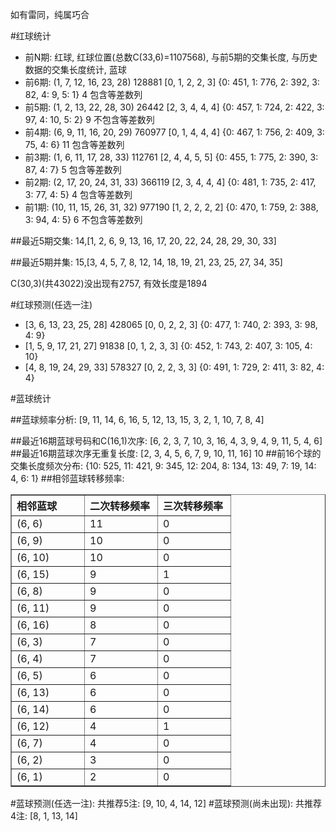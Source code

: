 <!-- 
.. title: 双色球2014125期(2014-10-28)数据分析报告
.. slug: slott-2014125-2014-10-28-report
.. date: 2014-10-29 08:00:00 UTC+08:00
.. tags: Lottery
.. link: 
.. description: 
.. type: text
-->

如有雷同，纯属巧合

<!-- TEASER_END-->

#红球统计

- 前N期: 红球, 红球位置(总数C(33,6)=1107568), 与前5期的交集长度, 与历史数据的交集长度统计, 蓝球
- 前6期: (1, 7, 12, 16, 23, 28) 128881 [0, 1, 2, 2, 3] {0: 451, 1: 776, 2: 392, 3: 82, 4: 9, 5: 1} 4 包含等差数列
- 前5期: (1, 2, 13, 22, 28, 30) 26442 [2, 3, 4, 4, 4] {0: 457, 1: 724, 2: 422, 3: 97, 4: 10, 5: 2} 9 不包含等差数列
- 前4期: (6, 9, 11, 16, 20, 29) 760977 [0, 1, 4, 4, 4] {0: 467, 1: 756, 2: 409, 3: 75, 4: 6} 11 包含等差数列
- 前3期: (1, 6, 11, 17, 28, 33) 112761 [2, 4, 4, 5, 5] {0: 455, 1: 775, 2: 390, 3: 87, 4: 7} 5 包含等差数列
- 前2期: (2, 17, 20, 24, 31, 33) 366119 [2, 3, 4, 4, 4] {0: 481, 1: 735, 2: 417, 3: 77, 4: 5} 4 包含等差数列
- 前1期: (10, 11, 15, 26, 31, 32) 977190 [1, 2, 2, 2, 2] {0: 470, 1: 759, 2: 388, 3: 94, 4: 5} 6 不包含等差数列

##最近5期交集:
14,[1, 2, 6, 9, 13, 16, 17, 20, 22, 24, 28, 29, 30, 33]

##最近5期并集:
15,[3, 4, 5, 7, 8, 12, 14, 18, 19, 21, 23, 25, 27, 34, 35]

C(30,3)(共43022)没出现有2757, 
有效长度是1894

#红球预测(任选一注)

- [3, 6, 13, 23, 25, 28] 428065 [0, 0, 2, 2, 3] {0: 477, 1: 740, 2: 393, 3: 98, 4: 9}
- [1, 5, 9, 17, 21, 27] 91838 [0, 1, 2, 3, 3] {0: 452, 1: 743, 2: 407, 3: 105, 4: 10}
- [4, 8, 19, 24, 29, 33] 578327 [0, 2, 2, 3, 3] {0: 491, 1: 729, 2: 411, 3: 82, 4: 4}

#蓝球统计

##蓝球频率分析:
[9, 11, 14, 6, 16, 5, 12, 13, 15, 3, 2, 1, 10, 7, 8, 4]

##最近16期蓝球号码和C(16,1)次序:
[6, 2, 3, 7, 10, 3, 16, 4, 3, 9, 4, 9, 11, 5, 4, 6]
##最近16期蓝球次序无重复长度:
[2, 3, 4, 5, 6, 7, 9, 10, 11, 16] 10
##前16个球的交集长度频次分布:
{10: 525, 11: 421, 9: 345, 12: 204, 8: 134, 13: 49, 7: 19, 14: 4, 6: 1}
##相邻蓝球转移频率:
<table border="1" class="table table-striped dataframe">
  <thead>
    <tr style="text-align: left;">
      <th style="min-width: 100px;">相邻蓝球</th>
      <th style="min-width: 100px;">二次转移频率</th>
      <th style="min-width: 100px;">三次转移频率</th>
    </tr>
  </thead>
  <tbody>
    <tr>
      <td>  (6, 6)</td>
      <td> 11</td>
      <td> 0</td>
    </tr>
    <tr>
      <td>  (6, 9)</td>
      <td> 10</td>
      <td> 0</td>
    </tr>
    <tr>
      <td> (6, 10)</td>
      <td> 10</td>
      <td> 0</td>
    </tr>
    <tr>
      <td> (6, 15)</td>
      <td>  9</td>
      <td> 1</td>
    </tr>
    <tr>
      <td>  (6, 8)</td>
      <td>  9</td>
      <td> 0</td>
    </tr>
    <tr>
      <td> (6, 11)</td>
      <td>  9</td>
      <td> 0</td>
    </tr>
    <tr>
      <td> (6, 16)</td>
      <td>  8</td>
      <td> 0</td>
    </tr>
    <tr>
      <td>  (6, 3)</td>
      <td>  7</td>
      <td> 0</td>
    </tr>
    <tr>
      <td>  (6, 4)</td>
      <td>  7</td>
      <td> 0</td>
    </tr>
    <tr>
      <td>  (6, 5)</td>
      <td>  6</td>
      <td> 0</td>
    </tr>
    <tr>
      <td> (6, 13)</td>
      <td>  6</td>
      <td> 0</td>
    </tr>
    <tr>
      <td> (6, 14)</td>
      <td>  6</td>
      <td> 0</td>
    </tr>
    <tr>
      <td> (6, 12)</td>
      <td>  4</td>
      <td> 1</td>
    </tr>
    <tr>
      <td>  (6, 7)</td>
      <td>  4</td>
      <td> 0</td>
    </tr>
    <tr>
      <td>  (6, 2)</td>
      <td>  3</td>
      <td> 0</td>
    </tr>
    <tr>
      <td>  (6, 1)</td>
      <td>  2</td>
      <td> 0</td>
    </tr>
  </tbody>
</table>
#蓝球预测(任选一注):
共推荐5注: [9, 10, 4, 14, 12]
#蓝球预测(尚未出现):
共推荐4注: [8, 1, 13, 14]

